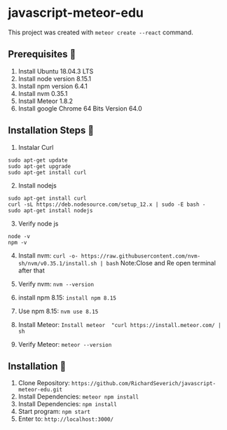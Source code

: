 # javascript-meteor-edu

This project was created with `meteor create --react` command.


## Prerequisites 🚀
1. Install Ubuntu 18.04.3 LTS
2. Install node version	8.15.1
3. Install npm version 6.4.1
4. Install nvm	0.35.1
5. Install Meteor 1.8.2
6. Install google Chrome 64 Bits Version 64.0

## Installation Steps 🔨

1. Instalar Curl	
```
sudo apt-get update
sudo apt-get upgrade
sudo apt-get install curl
```

2. Install nodejs
```
sudo apt-get install curl
curl -sL https://deb.nodesource.com/setup_12.x | sudo -E bash -
sudo apt-get install nodejs
```

3. Verify node js
```
node -v
npm -v
```

4. Install nvm: `curl -o- https://raw.githubusercontent.com/nvm-sh/nvm/v0.35.1/install.sh | bash`
Note:Close and Re open terminal after that

5. Verify nvm: `nvm --version`

6. install npm 8.15: `install npm 8.15`

7. Use npm 8.15: `nvm use 8.15`

8. Install Meteor: `Install meteor	"curl https://install.meteor.com/ | sh`

9. Verify Meteor: `meteor --version`

## Installation 🔧
1. Clone Repository: `https://github.com/RichardSeverich/javascript-meteor-edu.git`
2. Install Dependencies: `meteor npm install`
3. Install Dependencies: `npm install`
4. Start program: `npm start`
5. Enter to: `http://localhost:3000/`
